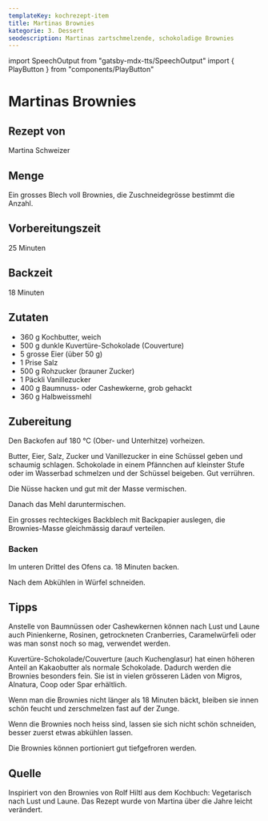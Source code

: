 ```yaml
---
templateKey: kochrezept-item
title: Martinas Brownies
kategorie: 3. Dessert
seodescription: Martinas zartschmelzende, schokoladige Brownies
---
```

import SpeechOutput from "gatsby-mdx-tts/SpeechOutput"
import { PlayButton } from "components/PlayButton"

<SpeechOutput id="kochrezept-martina-schweizer-brownies" customPlayButton={PlayButton}>

# Martinas Brownies

## Rezept von

Martina Schweizer

## Menge

Ein grosses Blech voll Brownies, die Zuschneidegrösse bestimmt die Anzahl. 

## Vorbereitungszeit

25 Minuten

## Backzeit

18 Minuten



## Zutaten

* 360 g Kochbutter, weich
* 500 g dunkle Kuvertüre-Schokolade (Couverture) 
* 5 grosse Eier (über 50 g)
* 1 Prise Salz
* 500 g Rohzucker (brauner Zucker)
* 1 Päckli Vanillezucker
* 400 g Baumnuss- oder Cashewkerne, grob gehackt
* 360 g Halbweissmehl

## Zubereitung

Den Backofen auf 180 °C (Ober- und Unterhitze) vorheizen.

Butter, Eier, Salz, Zucker und Vanillezucker in eine Schüssel geben und schaumig schlagen.
Schokolade in einem Pfännchen auf kleinster Stufe oder im Wasserbad schmelzen und der Schüssel beigeben. Gut verrühren. 

Die Nüsse hacken und gut mit der Masse vermischen. 

Danach das Mehl daruntermischen.
 
Ein grosses rechteckiges Backblech mit Backpapier auslegen, die Brownies-Masse gleichmässig darauf verteilen.

### Backen
Im unteren Drittel des Ofens ca. 18 Minuten backen. 

Nach dem Abkühlen in Würfel schneiden.

## Tipps

Anstelle von Baumnüssen oder Cashewkernen können nach Lust und Laune auch Pinienkerne, Rosinen, getrockneten Cranberries, Caramelwürfeli oder was man sonst noch so mag, verwendet werden. 

Kuvertüre-Schokolade/Couverture (auch Kuchenglasur) hat einen höheren Anteil an Kakaobutter als normale Schokolade. Dadurch werden die Brownies besonders fein. Sie ist in vielen grösseren Läden von Migros, Alnatura, Coop oder Spar erhältlich.

Wenn man die Brownies nicht länger als 18 Minuten bäckt, bleiben sie innen schön feucht und zerschmelzen fast auf der Zunge. 

Wenn die Brownies noch heiss sind, lassen sie sich nicht schön schneiden, besser zuerst etwas abkühlen lassen.

Die Brownies können portioniert gut tiefgefroren werden.

## Quelle

Inspiriert von den Brownies von Rolf Hiltl aus dem Kochbuch: Vegetarisch nach Lust und Laune. Das Rezept wurde von Martina über die Jahre leicht verändert. 
</SpeechOutput>